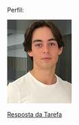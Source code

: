 Perfil:


<img src="./ImagemPLC.jpg" alt="Imagem PLC" width="150">


[Resposta da Tarefa](./RespostadaTarefa)




